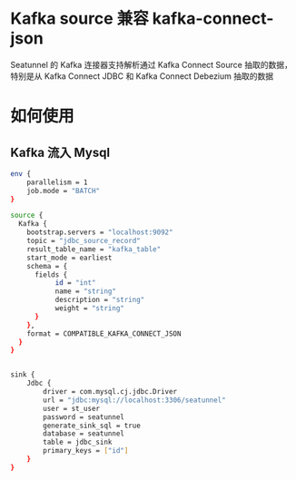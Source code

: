 # Kafka source 兼容 kafka-connect-json

Seatunnel 的 Kafka 连接器支持解析通过 Kafka Connect Source 抽取的数据，特别是从 Kafka Connect JDBC 和 Kafka Connect Debezium 抽取的数据

# 如何使用

## Kafka 流入 Mysql

```bash
env {
    parallelism = 1
    job.mode = "BATCH"
}

source {
  Kafka {
    bootstrap.servers = "localhost:9092"
    topic = "jdbc_source_record"
    result_table_name = "kafka_table"
    start_mode = earliest
    schema = {
      fields {
           id = "int"
           name = "string"
           description = "string"
           weight = "string"
      }
    },
    format = COMPATIBLE_KAFKA_CONNECT_JSON
  }
}


sink {
    Jdbc {
        driver = com.mysql.cj.jdbc.Driver
        url = "jdbc:mysql://localhost:3306/seatunnel"
        user = st_user
        password = seatunnel
        generate_sink_sql = true
        database = seatunnel
        table = jdbc_sink
        primary_keys = ["id"]
    }
}
```

